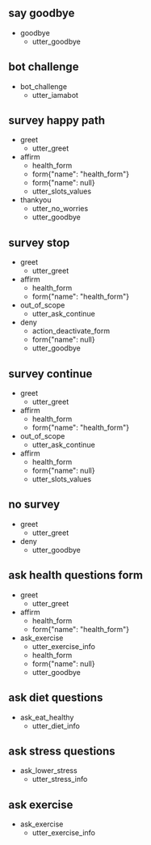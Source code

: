 ## say goodbye
* goodbye
  - utter_goodbye

## bot challenge
* bot_challenge
  - utter_iamabot

## survey happy path
* greet
    - utter_greet
* affirm
    - health_form
    - form{"name": "health_form"}
    - form{"name": null}
    - utter_slots_values
* thankyou
    - utter_no_worries
    - utter_goodbye

## survey stop
* greet
    - utter_greet
* affirm
    - health_form
    - form{"name": "health_form"}
* out_of_scope
    - utter_ask_continue
* deny
    - action_deactivate_form
    - form{"name": null}
    - utter_goodbye

## survey continue
* greet
    - utter_greet
* affirm
    - health_form
    - form{"name": "health_form"}
* out_of_scope
    - utter_ask_continue
* affirm
    - health_form
    - form{"name": null}
    - utter_slots_values

## no survey
* greet
    - utter_greet
* deny
    - utter_goodbye

## ask health questions form
* greet
    - utter_greet
* affirm
    - health_form
    - form{"name": "health_form"}
* ask_exercise
    - utter_exercise_info
    - health_form
    - form{"name": null}
    - utter_goodbye

## ask diet questions
* ask_eat_healthy
    - utter_diet_info

## ask stress questions
* ask_lower_stress
    - utter_stress_info

## ask exercise
* ask_exercise
    - utter_exercise_info